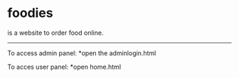 # foodies
is a website to order food online.

-----
To access admin panel:
*open the adminlogin.html

To acces user panel:
*open home.html

